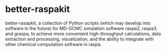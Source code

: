 # better-raspakit
better-rasapkit, a collection of Python scripts (which may develop into software in the future) for MD-GCMC simulation software raspa2, raspa3, and graspa, to achieve more convenient high-throughput calculations, data extraction and processing, visualization, and the ability to integrate with other chemical computation software in raspa.

